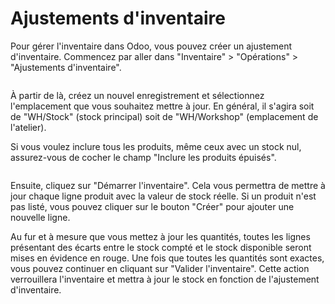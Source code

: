 # Ajustements d'inventaire

Pour gérer l'inventaire dans Odoo, vous pouvez créer un ajustement d'inventaire. Commencez par aller dans "Inventaire" > "Opérations" > "Ajustements d'inventaire".

<figure><img src="https://2479359880-files.gitbook.io/~/files/v0/b/gitbook-x-prod.appspot.com/o/spaces%2FnTWGcVv7ikvz7HIC0Dby%2Fuploads%2Fw68tzLMi6jdl5bbcICrm%2Fimage.png?alt=media&#x26;token=66a6bbed-3996-4a07-a2aa-6ea9c13cb577" alt=""><figcaption></figcaption></figure>

&#x20;À partir de là, créez un nouvel enregistrement et sélectionnez l'emplacement que vous souhaitez mettre à jour. En général, il s'agira soit de "WH/Stock" (stock principal) soit de "WH/Workshop" (emplacement de l'atelier).

Si vous voulez inclure tous les produits, même ceux avec un stock nul, assurez-vous de cocher le champ "Inclure les produits épuisés".&#x20;

<figure><img src="https://2479359880-files.gitbook.io/~/files/v0/b/gitbook-x-prod.appspot.com/o/spaces%2FnTWGcVv7ikvz7HIC0Dby%2Fuploads%2Fvf552R4ynUtn7LmrNo4M%2Fimage.png?alt=media&#x26;token=29472e88-b8bc-4836-9b8c-e8f1e90c5912" alt=""><figcaption></figcaption></figure>

Ensuite, cliquez sur "Démarrer l'inventaire". Cela vous permettra de mettre à jour chaque ligne produit avec la valeur de stock réelle. Si un produit n'est pas listé, vous pouvez cliquer sur le bouton "Créer" pour ajouter une nouvelle ligne.

Au fur et à mesure que vous mettez à jour les quantités, toutes les lignes présentant des écarts entre le stock compté et le stock disponible seront mises en évidence en rouge. Une fois que toutes les quantités sont exactes, vous pouvez continuer en cliquant sur "Valider l'inventaire". Cette action verrouillera l'inventaire et mettra à jour le stock en fonction de l'ajustement d'inventaire.

<figure><img src="https://2479359880-files.gitbook.io/~/files/v0/b/gitbook-x-prod.appspot.com/o/spaces%2FnTWGcVv7ikvz7HIC0Dby%2Fuploads%2FcfGCEP71ZNSKHKA3R7Jv%2Fimage.png?alt=media&#x26;token=e90bd461-ba37-4af7-bb55-38e20ae56fce" alt=""><figcaption></figcaption></figure>
